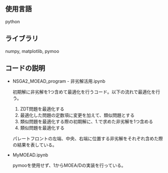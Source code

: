 ## 使用言語
python
## ライブラリ
numpy, matplotlib, pymoo
## コードの説明
+ NSGA2_MOEAD_program - 非劣解活用.ipynb

  初期解に非劣解を1つ含めて最適化を行うコード。以下の流れで最適化を行う。  
  1. ZDT問題を最適化する  
  2. 最適化した問題の定数項に変更を加えて、類似問題とする  
  3. 類似問題を最適化する際の初期解に、1.で求めた非劣解を1つ含める  
  4. 類似問題を最適化する
 
  パレートフロントの左端、中央、右端に位置する非劣解をそれぞれ含めた際の結果を表している。  
+ MyMOEAD.ipynb

  pymooを使用せず、1からMOEA/Dの実装を行っている。
  
